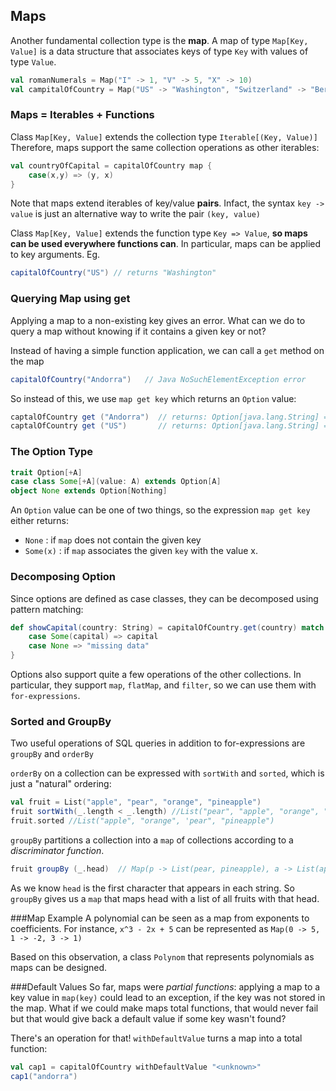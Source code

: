 ## Maps

Another fundamental collection type is the **map**.
A map of type `Map[Key, Value]` is a data structure that associates keys of type `Key` with values of type `Value`.

```scala
val romanNumerals = Map("I" -> 1, "V" -> 5, "X" -> 10)                       // Map of type [String, Int]
val campitalOfCountry = Map("US" -> "Washington", "Switzerland" -> "Bern")   // Map of type [String, String]
```

### Maps = Iterables + Functions

Class `Map[Key, Value]` extends the collection type `Iterable[(Key, Value)]` Therefore, maps support the same collection operations as other iterables:
```scala
val countryOfCapital = capitalOfCountry map {
    case(x,y) => (y, x)
}
```
Note that maps extend iterables of key/value **pairs**. Infact, the syntax `key -> value` is just an alternative way to write the pair `(key, value)`

Class `Map[Key, Value]` extends the function type `Key => Value`, **so maps can be used everywhere functions can**. In particular, maps can be applied to key arguments. Eg.
```scala
capitalOfCountry("US") // returns "Washington"
```

### Querying Map using get
Applying a map to a non-existing key gives an error. What can we do to query a map without knowing if it contains a given key or not?

Instead of having a simple function application, we can call a `get` method on the map

```scala
capitalOfCountry("Andorra")   // Java NoSuchElementException error
```
So instead of this, we use `map get key` which returns an `Option` value:
```scala
captalOfCountry get ("Andorra")  // returns: Option[java.lang.String] = None
captalOfCountry get ("US")       // returns: Option[java.lang.String] = Some(Washington)
```

### The Option Type
```scala
trait Option[+A]
case class Some[+A](value: A) extends Option[A]
object None extends Option[Nothing]
```
An `Option` value can be one of two things, so the expression `map get key` either returns:
* `None`    : if `map` does not contain the given key
* `Some(x)` : if `map` associates the given `key` with the value x.

### Decomposing Option

Since options are defined as case classes, they can be decomposed using pattern matching:
```scala
def showCapital(country: String) = capitalOfCountry.get(country) match {
    case Some(capital) => capital
    case None => "missing data"
}
```
Options also support quite a few operations of the other collections. In particular, they support `map`, `flatMap`, and `filter`, so we can use them with `for-expressions`.

### Sorted and GroupBy

Two useful operations of SQL queries in addition to for-expressions are `groupBy` and `orderBy`

`orderBy` on a collection can be expressed with `sortWith` and `sorted`, which is just a "natural" ordering:

```scala
val fruit = List("apple", "pear", "orange", "pineapple")
fruit sortWith(_.length < _.length) //List("pear", "apple", "orange", "pineapple")
fruit.sorted //List("apple", "orange", 'pear", "pineapple")
```

`groupBy` partitions a collection into a `map` of collections according to a _discriminator function_. 

```scala
fruit groupBy (_.head)  // Map(p -> List(pear, pineapple), a -> List(apple), o -> List(orange))
```
As we know `head` is the first character that appears in each string. So `groupBy` gives us a `map` that maps head with a list of all fruits with that head.

###Map Example
A polynomial can be seen as a map from exponents to coefficients. For instance, `x^3 - 2x + 5` can be represented as `Map(0 -> 5, 1 -> -2, 3 -> 1)`

Based on this observation, a class `Polynom` that represents polynomials as maps can be designed. 

###Default Values
So far, maps were _partial functions_: applying a map to a key value in `map(key)` could lead to an exception, if the key was not stored in the map. What if we could make maps total functions, that would never fail but that would give back a default value if some key wasn't found?

There's an operation for that! `withDefaultValue` turns a map into a total function:

```scala
val cap1 = capitalOfCountry withDefaultValue "<unknown>"
cap1("andorra")
```